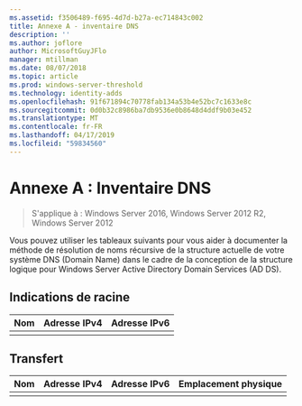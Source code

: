 ```yaml
---
ms.assetid: f3506489-f695-4d7d-b27a-ec714843c002
title: Annexe A - inventaire DNS
description: ''
ms.author: joflore
author: MicrosoftGuyJFlo
manager: mtillman
ms.date: 08/07/2018
ms.topic: article
ms.prod: windows-server-threshold
ms.technology: identity-adds
ms.openlocfilehash: 91f671894c70778fab134a53b4e52bc7c1633e8c
ms.sourcegitcommit: 0d0b32c8986ba7db9536e0b8648d4ddf9b03e452
ms.translationtype: MT
ms.contentlocale: fr-FR
ms.lasthandoff: 04/17/2019
ms.locfileid: "59834560"
---
```

# <a name="appendix-a-dns-inventory"></a>Annexe A : Inventaire DNS

>S'applique à : Windows Server 2016, Windows Server 2012 R2, Windows Server 2012

Vous pouvez utiliser les tableaux suivants pour vous aider à documenter la méthode de résolution de noms récursive de la structure actuelle de votre système DNS (Domain Name) dans le cadre de la conception de la structure logique pour Windows Server Active Directory Domain Services (AD DS).  
  
## <a name="root-hints"></a>Indications de racine  
  
|Nom|Adresse IPv4|Adresse IPv6|  
|--------|----------------|----------------|  
||||  
  
## <a name="forwarding"></a>Transfert  
  
|Nom|Adresse IPv4|Adresse IPv6|Emplacement physique|  
|--------|----------------|----------------|---------------------|  
|||||  
